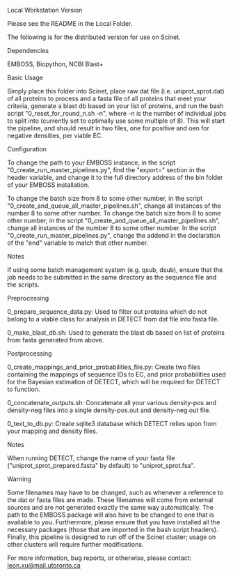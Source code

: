 Local Workstation Version

Please see the README in the Local Folder.

The following is for the distributed version for use on Scinet.

Dependencies

EMBOSS, Biopython, NCBI Blast+

Basic Usage

Simply place this folder into Scinet, place raw dat file (i.e. uniprot_sprot.dat) of all proteins to process and a fasta file of all proteins that meet your 
criteria, generate a blast db based on your list of proteins, and run the bash script "0_reset_for_round_n.sh -n", where -n is the number of 
individual jobs to split into (currently set to optimally use some multiple of 8). This will start the pipeline, and should result in two 
files, one for positive and oen for negative densities, per viable EC. 

Configuration

To change the path to your EMBOSS instance, in the script "0_create_run_master_pipelines.py", find the "export=" section in the header variable, and change it to the full directory address of the bin folder of your EMBOSS installation.

To change the batch size from 8 to some other number, in the script "0_create_and_queue_all_master_pipelines.sh", change all instances of the number 8 to some other number. To change the batch size from 8 to some other number, in the script "0_create_and_queue_all_master_pipelines.sh", change all instances of the number 8 to some other number. In the script "0_create_run_master_pipelines.py", change the addend in the declaration of the "end" variable to match that other number.

Notes

If using some batch management system (e.g. qsub, dsub), ensure that the job needs to be submitted in the same directory as the sequence file and the scripts.

Preprocessing

0_prepare_sequence_data.py: Used to filter out proteins which do not belong to a viable class for analysis in DETECT from dat file into fasta 
file.

0_make_blast_db.sh: Used to generate the blast db based on list of proteins from fasta generated from above. 

Postprocessing

0_create_mappings_and_prior_probabilities_file.py: Create two files containing the mappings of sequence IDs to EC, and prior probabilities 
used for the Bayesian estimation of DETECT, which will be required for DETECT to function.

0_concatenate_outputs.sh: Concatenate all your various density-pos and density-neg files into a single density-pos.out and density-neg.out file.

0_text_to_db.py: Create sqlite3 database which DETECT relies upon from your mapping and density files.

Notes

When running DETECT, change the name of your fasta file ("uniprot_sprot_prepared.fasta" by default) to "uniprot_sprot.fsa".

Warning

Some filenames may have to be changed, such as whenever a reference to the dat or fasta files are made. These filenames will come from 
external sources and are not generated exactly the same way automatically. The path to the EMBOSS package will also have to be changed to 
one that is available to you. Furthermore, please ensure that you have installed all the necessary packages (those that are imported in 
the bash script headers). Finally, this pipeline is designed to run off of the Scinet cluster; usage on other clusters will require further
modifications.

For more information, bug reports, or otherwise, please contact: leon.xu@mail.utoronto.ca
